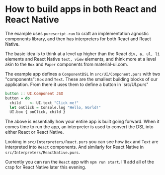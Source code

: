 # How to build apps in both React and React Native

The example uses `purescript-run` to craft an implementation agnostic components library, and then has interpreters for both React and React Native.

The basic idea is to think at a level up higher than the React `div, a, ul, li` elements and React Native `text, view` elements, and think more at a level akin to the `Box` and `Paper` components from material-ui.com. 

The example app defines a `ComponentDSL` in `src/UI/Component.purs` with two "components": `Box` and `Text`. These are the smallest building blocks of our application. From there it uses them to define a button in `src/UI.purs"

```haskell
button :: UI.Component JSX
button = do
  child    <- UI.text "Click me!"
  let onClick = Console.log "Hello, World!"
  UI.box { onClick, child }
```

The above is essentially how your entire app is built going forward. When it comes time to run the app, an interpreter is used to convert the DSL into either React or React Native.

Looking in `src/Interpreters/React.purs` you can see how `Box` and `Text` are interpreted into `React` components. And similarly for React Native in `src/Interpreters/ReactNative.purs`.

Currently you can run the `React` app with `npm run start`. I'll add all of the crap for React Native later this evening.
